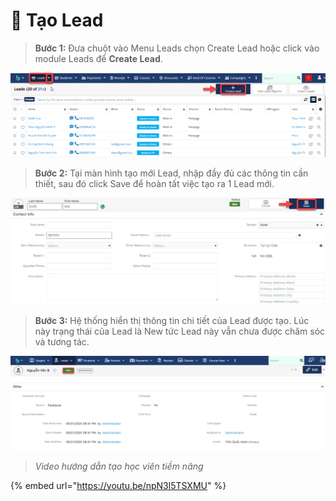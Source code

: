 # 🎯 Tạo Lead

> **Bước 1:** Đưa chuột vào Menu Leads chọn Create Lead hoặc click vào module Leads để **Create Lead**.

![](../../.gitbook/assets/TaoLead1.png)

> **Bước 2:** Tại màn hình tạo mới Lead, nhập đầy đủ các thông tin cần thiết, sau đó click Save để hoàn tất việc tạo ra 1 Lead mới.

![](../../.gitbook/assets/TaoLead2.png)

> **Bước 3:** Hệ thống hiển thị thông tin chi tiết của Lead được tạo. Lúc này trạng thái của Lead là New tức Lead này vẫn chưa được chăm sóc và tương tác.

![](<../../.gitbook/assets/image (3) (1) (1) (1).png>)

> _Video hướng dẫn tạo học viên tiềm năng_

{% embed url="https://youtu.be/npN3l5TSXMU" %}
